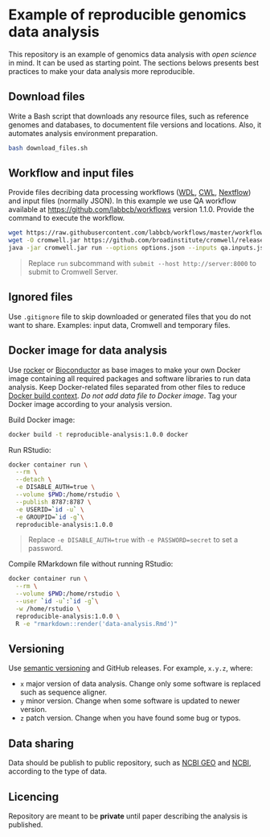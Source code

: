 # Example of reproducible genomics data analysis

This repository is an example of genomics data analysis with *open science* in mind.
It can be used as starting point.
The sections belows presents best practices to make your data analysis more reproducible.

## Download files

Write a Bash script that downloads any resource files, such as reference genomes and databases, to documentent file versions and locations.
Also, it automates analysis environment preparation.

```bash
bash download_files.sh
```

## Workflow and input files

Provide files decribing data processing workflows ([WDL](http://www.openwdl.org), [CWL](https://www.commonwl.org), [Nextflow](https://www.nextflow.io)) and input files (normally JSON).
In this example we use QA workflow available at <https://github.com/labbcb/workflows> version 1.1.0.
Provide the command to execute the workflow.

```bash
wget https://raw.githubusercontent.com/labbcb/workflows/master/workflows/qa/1.1/qa.wdl
wget -O cromwell.jar https://github.com/broadinstitute/cromwell/releases/download/42/cromwell-42.jar
java -jar cromwell.jar run --options options.json --inputs qa.inputs.json qa.wdl
```

> Replace `run` subcommand with `submit --host http://server:8000` to submit to Cromwell Server.

## Ignored files

Use `.gitignore` file to skip downloaded or generated files that you do not want to share.
Examples: input data, Cromwell and temporary files.

## Docker image for data analysis

Use [rocker](https://hub.docker.com/u/rocker) or [Bioconductor](http://bioconductor.org/help/docker/) as base images to make your own Docker image containing all required packages and software libraries to run data analysis.
Keep Docker-related files separated from other files to reduce [Docker build context](https://docs.docker.com/develop/develop-images/dockerfile_best-practices/#understand-build-context).
*Do not add data file to Docker image*.
Tag your Docker image according to your analysis version.

Build Docker image:

```bash
docker build -t reproducible-analysis:1.0.0 docker
```

Run RStudio:

```bash
docker container run \
  --rm \
  --detach \
  -e DISABLE_AUTH=true \
  --volume $PWD:/home/rstudio \
  --publish 8787:8787 \
  -e USERID=`id -u` \
  -e GROUPID=`id -g`\
  reproducible-analysis:1.0.0
```

> Replace `-e DISABLE_AUTH=true` with `-e PASSWORD=secret` to set a password.

Compile RMarkdown file without running RStudio:

```bash
docker container run \
  --rm \
  --volume $PWD:/home/rstudio \
  --user `id -u`:`id -g`\
  -w /home/rstudio \
  reproducible-analysis:1.0.0 \
  R -e "rmarkdown::render('data-analysis.Rmd')"
```

## Versioning

Use [semantic versioning](https://semver.org) and GitHub releases.
For example, `x.y.z`, where:

- `x` major version of data analysis. Change only some software is replaced such as sequence aligner.
- `y` minor version. Change when some software is updated to newer version.
- `z` patch version. Change when you have found some bug or typos.

## Data sharing

Data should be publish to public repository, such as [NCBI GEO](https://www.ncbi.nlm.nih.gov/geo/) and [NCBI](https://www.ncbi.nlm.nih.gov/sra), according to the type of data.

## Licencing

Repository are meant to be **private** until paper describing the analysis is published.
